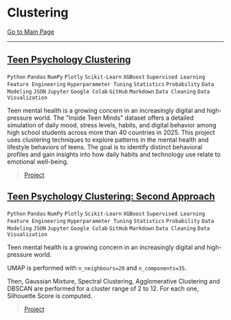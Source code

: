 # Clustering

[Go to Main Page](https://vpy7.github.io/Portfolio/)

---

## [Teen Psychology Clustering](https://nbviewer.org/github/Vpy7/Jupyter-Analysis-Collection/blob/main/Clustering/Teen%20Psychology/Teen_Psychology_Clustering.ipynb)  

`Python` `Pandas` `NumPy` `Plotly` `Scikit-Learn` `XGBoost` `Supervised Learning` `Feature Engineering` `Hyperparameter Tuning` `Statistics` `Probability` `Data Modeling` `JSON` `Jupyter` `Google Colab` `GitHub` `Markdown` `Data Cleaning` `Data Visualization`

Teen mental health is a growing concern in an increasingly digital and high-pressure world. The "Inside Teen Minds" dataset offers a detailed simulation of daily mood, stress levels, habits, and digital behavior among high school students across more than 40 countries in 2025. This project uses clustering techniques to explore patterns in the mental health and lifestyle behaviors of teens. The goal is to identify distinct behavioral profiles and gain insights into how daily habits and technology use relate to emotional well-being.

> [Project](https://github.com/Vpy7/Jupyter-Analysis-Collection/tree/main/Clustering/Teen%20Psychology)

## [Teen Psychology Clustering: Second Approach](https://nbviewer.org/github/Vpy7/Jupyter-Analysis-Collection/blob/main/Clustering/Teen%20Psychology%20v2/Teen_Psychology_Clustering_v2.ipynb)  

`Python` `Pandas` `NumPy` `Plotly` `Scikit-Learn` `XGBoost` `Supervised Learning` `Feature Engineering` `Hyperparameter Tuning` `Statistics` `Probability` `Data Modeling` `JSON` `Jupyter` `Google Colab` `GitHub` `Markdown` `Data Cleaning` `Data Visualization`

Teen mental health is a growing concern in an increasingly digital and high-pressure world. 

UMAP is performed with `n_neighbours=20` and `n_components=35`.

Then, Gaussian Mixture, Spectral Clustering, Agglomerative Clustering and DBSCAN are performed for a cluster range of 2 to 12. For each one, Silhouette Score is computed.

> [Project](https://github.com/Vpy7/Jupyter-Analysis-Collection/tree/main/Clustering/Teen%20Psychology%20v2)

